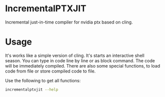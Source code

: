 # IncrementalPTXJIT
Incremental just-in-time compiler for nvidia ptx based on cling.

# Usage
It's works like a simple version of cling. It's starts an interactive shell season. You can type in code line by line or as block command. The code will be immediately compiled. There are also some special functions, to load code from file or store compiled code to file.

Use the following to get all functions:
```bash
incrementalptxjit --help
```

